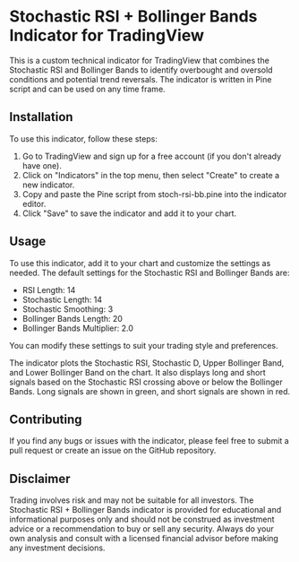 # Stochastic RSI + Bollinger Bands Indicator for TradingView
This is a custom technical indicator for TradingView that combines the Stochastic RSI and Bollinger Bands to identify overbought and oversold conditions and potential trend reversals. The indicator is written in Pine script and can be used on any time frame.

## Installation
To use this indicator, follow these steps:

1. Go to TradingView and sign up for a free account (if you don't already have one).
2. Click on "Indicators" in the top menu, then select "Create" to create a new indicator.
3. Copy and paste the Pine script from stoch-rsi-bb.pine into the indicator editor.
4. Click "Save" to save the indicator and add it to your chart.

## Usage
To use this indicator, add it to your chart and customize the settings as needed. The default settings for the Stochastic RSI and Bollinger Bands are:

- RSI Length: 14
- Stochastic Length: 14
- Stochastic Smoothing: 3
- Bollinger Bands Length: 20
- Bollinger Bands Multiplier: 2.0

You can modify these settings to suit your trading style and preferences.

The indicator plots the Stochastic RSI, Stochastic D, Upper Bollinger Band, and Lower Bollinger Band on the chart. It also displays long and short signals based on the Stochastic RSI crossing above or below the Bollinger Bands. Long signals are shown in green, and short signals are shown in red.

## Contributing
If you find any bugs or issues with the indicator, please feel free to submit a pull request or create an issue on the GitHub repository.

## Disclaimer
Trading involves risk and may not be suitable for all investors. The Stochastic RSI + Bollinger Bands indicator is provided for educational and informational purposes only and should not be construed as investment advice or a recommendation to buy or sell any security. Always do your own analysis and consult with a licensed financial advisor before making any investment decisions.